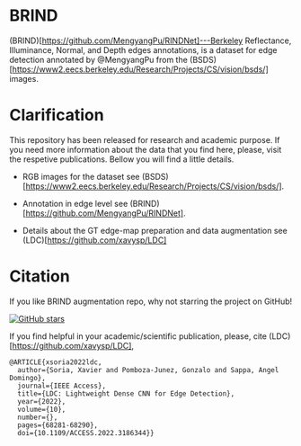 # BRIND
(BRIND)[https://github.com/MengyangPu/RINDNet]---Berkeley Reflectance, Illuminance, Normal, and Depth edges annotations,
is a dataset for edge detection annotated by @MengyangPu from
the (BSDS)[https://www2.eecs.berkeley.edu/Research/Projects/CS/vision/bsds/] images.

# Clarification
 This repository has been released for research and academic purpose. If you need more information about the data 
 that you find here, please, visit the respetive publications. Bellow you will find a little details.
 
  * RGB images for the dataset see (BSDS)[https://www2.eecs.berkeley.edu/Research/Projects/CS/vision/bsds/].
  
  * Annotation in edge level see (BRIND)[https://github.com/MengyangPu/RINDNet].
  
  * Details about the GT edge-map preparation and data augmentation see (LDC)[https://github.com/xavysp/LDC]
  
 # Citation

If you like BRIND augmentation repo, why not starring the project on GitHub!

[![GitHub stars](https://img.shields.io/github/stars/xavysp/LDC.svg?style=social&label=Star&maxAge=3600)](https://GitHub.com/xavysp/LDC/stargazers/)

If you find helpful in your academic/scientific publication, please, cite (LDC)[https://github.com/xavysp/LDC],
```
@ARTICLE{xsoria2022ldc,
  author={Soria, Xavier and Pomboza-Junez, Gonzalo and Sappa, Angel Domingo},
  journal={IEEE Access}, 
  title={LDC: Lightweight Dense CNN for Edge Detection}, 
  year={2022},
  volume={10},
  number={},
  pages={68281-68290},
  doi={10.1109/ACCESS.2022.3186344}}
```
